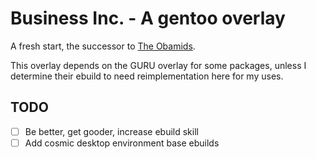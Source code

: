 # Business Inc. - A gentoo overlay
A fresh start, the successor to [The Obamids](https://github.com/barackobusiness/the-obamids).

This overlay depends on the GURU overlay for some packages, unless I determine their ebuild to need reimplementation here for my uses.

## TODO
- [ ] Be better, get gooder, increase ebuild skill
- [ ] Add cosmic desktop environment base ebuilds
